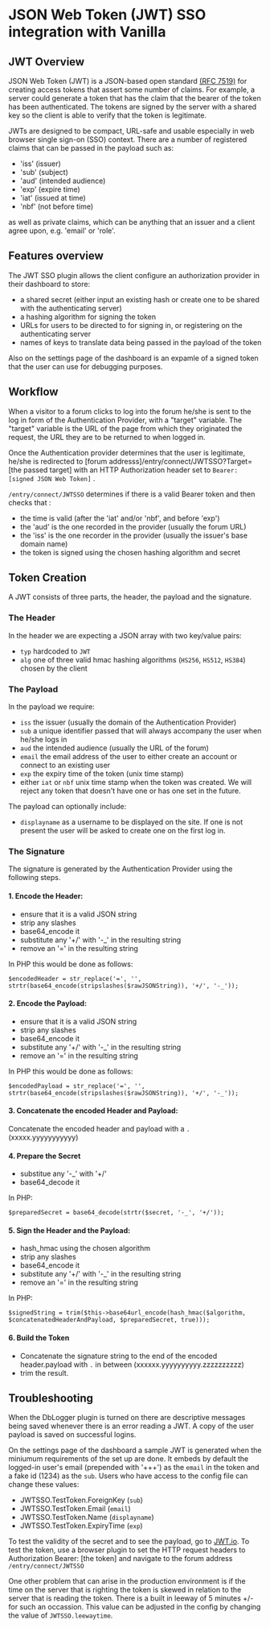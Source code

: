 # JSON Web Token (JWT) SSO integration with Vanilla

## JWT Overview

JSON Web Token (JWT) is a JSON-based open standard [(RFC 7519)]('https://tools.ietf.org/html/rfc7519') for creating access tokens that assert some number of claims. For example, a server could generate a token that has the claim that the bearer of the token has been authenticated. The tokens are signed by the server with a shared key so the client is able to verify that the token is legitimate. 

JWTs are designed to be compact, URL-safe and usable especially in web browser single sign-on (SSO) context. There are a number of registered claims that can be passed in the payload such as:

 - 'iss' (issuer)
 - 'sub' (subject)
 - 'aud' (intended audience)
 - 'exp' (expire time)
 - 'iat' (issued at time)
 - 'nbf' (not before time)

 
as well as private claims, which can be anything that an issuer and a client agree upon, e.g. 'email' or 'role'.

## Features overview

The JWT SSO plugin allows the client configure an authorization provider in their dashboard to store:

 - a shared secret (either input an existing hash or create one to be shared with the authenticating server)
 - a hashing algorithm for signing the token
 - URLs for users to be directed to for signing in, or registering on the authenticating server
 - names of keys to translate data being passed in the payload of the token

Also on the settings page of the dashboard is an expamle of a signed token that the user can use for debugging purposes.

## Workflow

When a visitor to a forum clicks to log into the forum he/she is sent to the log in form of the Authentication Provider, with a "target" variable. The "target" variable is the URL of the page from which they originated the request, the URL they are to be returned to when logged in. 

Once the Authentication provider determines that the user is legitimate, he/she is redirected to [forum addresss]/entry/connect/JWTSSO?Target=[the passed target] with an HTTP Authorization header set to `Bearer: [signed JSON Web Token]` .

`/entry/connect/JWTSSO` determines if there is a valid Bearer token and then checks that :

 - the time is valid (after the 'iat' and/or 'nbf', and before 'exp')
 - the 'aud' is the one recorded in the provider (usually the forum URL)
 - the 'iss' is the one recorder in the provider (usually the issuer's base domain name)
 - the token is signed using the chosen hashing algorithm and secret
 

## Token Creation

A JWT consists of three parts, the header, the payload and the signature.

### The Header

In the header we are expecting a JSON array with two key/value pairs: 

 - `typ` hardcoded to `JWT`
 - `alg` one of three valid hmac hashing algorithms (`HS256`, `HS512`, `HS384`) chosen by the client

### The Payload

In the payload we require: 

 - `iss` the issuer (usually the domain of the Authentication Provider)
 - `sub` a unique identifier passed that will always accompany the user when he/she logs in
 - `aud` the intended audience (usually the URL of the forum)
 - `email` the email address of the user to either create an account or connect to an existing user
 - `exp` the expiry time of the token (unix time stamp)
 - either `iat` or `nbf` unix time stamp when the token was created. We will reject any token that doesn't have one or has one set in the future.
 

The payload can optionally include:
 
 - `displayname` as a username to be displayed on the site. If one is not present the user will be asked to create one on the first log in.
 

### The Signature
The signature is generated by the Authentication Provider using the following steps.

#### 1. Encode the Header:

 - ensure that it is a valid JSON string
 - strip any slashes
 - base64_encode it
 - substitute any '+/' with '-_' in the resulting string
 - remove an '=' in the resulting string
  
In PHP this would be done as follows: 

`$encodedHeader = str_replace('=', '', strtr(base64_encode(stripslashes($rawJSONString)), '+/', '-_'));`
  
#### 2. Encode the Payload:

 - ensure that it is a valid JSON string
 - strip any slashes
 - base64_encode it
 - substitute any '+/' with '-_' in the resulting string
 - remove an '=' in the resulting string

In PHP this would be done as follows: 

`$encodedPayload = str_replace('=', '', strtr(base64_encode(stripslashes($rawJSONString)), '+/', '-_'));`
  
#### 3. Concatenate the encoded Header and Payload:
Concatenate the encoded header and payload with a `.` (xxxxx.yyyyyyyyyyy)

#### 4. Prepare the Secret
 
 - substitue any '-_' with '+/'
 - base64_decode it

In PHP: 

`$preparedSecret = base64_decode(strtr($secret, '-_', '+/'));`

#### 5. Sign the Header and the Payload:

 - hash_hmac using the chosen algorithm
 - strip any slashes
 - base64_encode it
 - substitute any '+/' with '-_' in the resulting string
 - remove an '=' in the resulting string
 
In PHP: 

`$signedString = trim($this->base64url_encode(hash_hmac($algorithm, $concatenatedHeaderAndPayload, $preparedSecret, true)));`

#### 6. Build the Token

 - Concatenate the signature string to the end of the encoded header.payload with `.` in between (xxxxxx.yyyyyyyyyy.zzzzzzzzzz)
 - trim the result.
 

## Troubleshooting

When the DbLogger plugin is turned on there are descriptive messages being saved whenever there is an error reading a JWT. A copy of the user payload is saved on successful logins.

On the settings page of the dashboard a sample JWT is generated when the miniumum requirements of the set up are done. It embeds by default the logged-in user's email (prepended with '+++') as the `email` in the token and a fake id (1234) as the `sub`. Users who have access to the config file can change these values:
 
 - JWTSSO.TestToken.ForeignKey (`sub`)
 - JWTSSO.TestToken.Email (`email`)
 - JWTSSO.TestToken.Name (`displayname`)
 - JWTSSO.TestToken.ExpiryTime (`exp`)
 
 To test the validity of the secret and to see the payload, go to [JWT.io]('https://jwt.io'). To test the token, use a browser plugin to set the HTTP request headers to Authorization Bearer: [the token] and navigate to the forum address `/entry/connect/JWTSSO`
 
 One other problem that can arise in the production environment is if the time on the server that is righting the token is skewed in relation to the server that is reading the token. There is a built in leeway of 5 minutes +/- for such an occassion. This value can be adjusted in the config by changing the value of `JWTSSO.leewaytime`.
